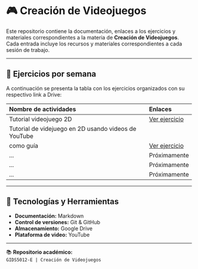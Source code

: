 # 🎮 Creación de Videojuegos

Este repositorio contiene la documentación, enlaces a los ejercicios y materiales correspondientes a la materia de **Creación de Videojuegos**.  
Cada entrada incluye los recursos y materiales correspondientes a cada sesión de trabajo.

---

## 📅 Ejercicios por semana

A continuación se presenta la tabla con los ejercicios organizados con su respectivo link a Drive:

| Nombre de actividades | Enlaces |
|:------|:--------|
| Tutorial videojuego 2D | [Ver ejercicio](https://drive.google.com/file/d/1AXFDXlzCRhtKPBxqvPNbSUm87nkoMaxF/view?usp=sharing) |
| Tutorial de videjuego en 2D usando videos de YouTube 
como guía | [Ver ejercicio](https://drive.google.com/drive/folders/1WpfODu8CRNjJmktMPr5MFDBodRbOs6B6?usp=sharing) |
| ... | Próximamente |
| ... | Próximamente |
| ... | Próximamente |

---

## 🧰 Tecnologías y Herramientas

- **Documentación:** Markdown  
- **Control de versiones:** Git & GitHub  
- **Almacenamiento:** Google Drive  
- **Plataforma de video:** YouTube  

---

📚 **Repositorio académico:**  
`GIDS5012-E | Creación de Videojuegos`

